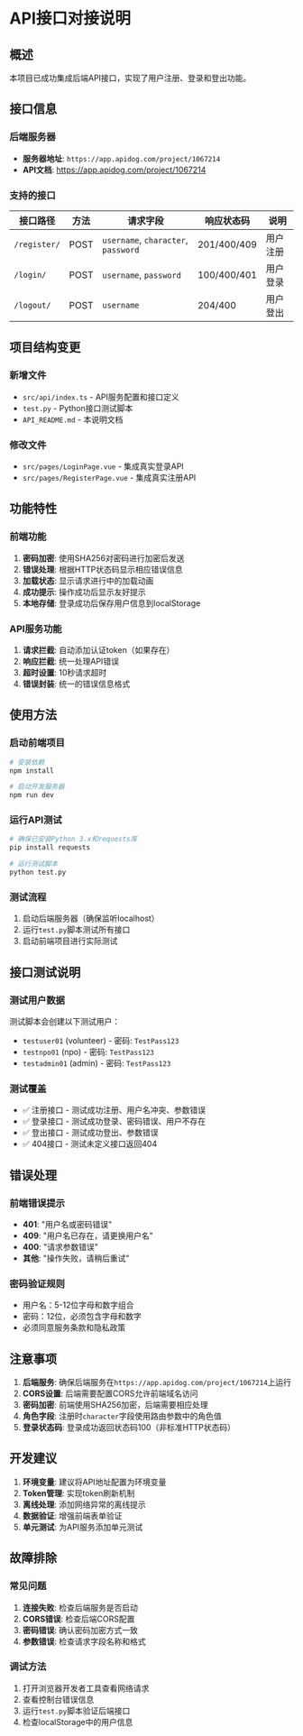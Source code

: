 # API接口对接说明

## 概述
本项目已成功集成后端API接口，实现了用户注册、登录和登出功能。

## 接口信息

### 后端服务器
- **服务器地址**: `https://app.apidog.com/project/1067214`
- **API文档**: https://app.apidog.com/project/1067214

### 支持的接口

| 接口路径 | 方法 | 请求字段 | 响应状态码 | 说明 |
|---------|------|---------|-----------|------|
| `/register/` | POST | `username`, `character`, `password` | 201/400/409 | 用户注册 |
| `/login/` | POST | `username`, `password` | 100/400/401 | 用户登录 |
| `/logout/` | POST | `username` | 204/400 | 用户登出 |

## 项目结构变更

### 新增文件
- `src/api/index.ts` - API服务配置和接口定义
- `test.py` - Python接口测试脚本
- `API_README.md` - 本说明文档

### 修改文件
- `src/pages/LoginPage.vue` - 集成真实登录API
- `src/pages/RegisterPage.vue` - 集成真实注册API

## 功能特性

### 前端功能
1. **密码加密**: 使用SHA256对密码进行加密后发送
2. **错误处理**: 根据HTTP状态码显示相应错误信息
3. **加载状态**: 显示请求进行中的加载动画
4. **成功提示**: 操作成功后显示友好提示
5. **本地存储**: 登录成功后保存用户信息到localStorage

### API服务功能
1. **请求拦截**: 自动添加认证token（如果存在）
2. **响应拦截**: 统一处理API错误
3. **超时设置**: 10秒请求超时
4. **错误封装**: 统一的错误信息格式

## 使用方法

### 启动前端项目
```bash
# 安装依赖
npm install

# 启动开发服务器
npm run dev
```

### 运行API测试
```bash
# 确保已安装Python 3.x和requests库
pip install requests

# 运行测试脚本
python test.py
```

### 测试流程
1. 启动后端服务器（确保监听localhost）
2. 运行`test.py`脚本测试所有接口
3. 启动前端项目进行实际测试

## 接口测试说明

### 测试用户数据
测试脚本会创建以下测试用户：
- `testuser01` (volunteer) - 密码: `TestPass123`
- `testnpo01` (npo) - 密码: `TestPass123`  
- `testadmin01` (admin) - 密码: `TestPass123`

### 测试覆盖
- ✅ 注册接口 - 测试成功注册、用户名冲突、参数错误
- ✅ 登录接口 - 测试成功登录、密码错误、用户不存在
- ✅ 登出接口 - 测试成功登出、参数错误
- ✅ 404接口 - 测试未定义接口返回404

## 错误处理

### 前端错误提示
- **401**: "用户名或密码错误"
- **409**: "用户名已存在，请更换用户名"
- **400**: "请求参数错误"
- **其他**: "操作失败，请稍后重试"

### 密码验证规则
- 用户名：5-12位字母和数字组合
- 密码：12位，必须包含字母和数字
- 必须同意服务条款和隐私政策

## 注意事项

1. **后端服务**: 确保后端服务在`https://app.apidog.com/project/1067214`上运行
2. **CORS设置**: 后端需要配置CORS允许前端域名访问
3. **密码加密**: 前端使用SHA256加密，后端需要相应处理
4. **角色字段**: 注册时`character`字段使用路由参数中的角色值
5. **登录状态码**: 登录成功返回状态码100（非标准HTTP状态码）

## 开发建议

1. **环境变量**: 建议将API地址配置为环境变量
2. **Token管理**: 实现token刷新机制
3. **离线处理**: 添加网络异常的离线提示
4. **数据验证**: 增强前端表单验证
5. **单元测试**: 为API服务添加单元测试

## 故障排除

### 常见问题
1. **连接失败**: 检查后端服务是否启动
2. **CORS错误**: 检查后端CORS配置
3. **密码错误**: 确认密码加密方式一致
4. **参数错误**: 检查请求字段名称和格式

### 调试方法
1. 打开浏览器开发者工具查看网络请求
2. 查看控制台错误信息
3. 运行`test.py`脚本验证后端接口
4. 检查localStorage中的用户信息 